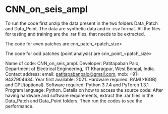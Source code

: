 # CNN_on_seis_ampl
To run the code first unzip the data present in the two folders Data_Patch and Data_Point. The data are synthetic data and in .csv format. All the files for testing and training are the .rar files, that needs to be extracted.

The code for even patches are cnn_patch_<patch_size>

The code for odd patches (point analysis) are cnn_point_<patch_size>

Name of code: CNN_on_seis_ampl.
Developer: Patitapaban Palo, Department of Electrical Engineering, IIT Kharagpur, West Bengal, India.
Contact address: email: patitapabanpalo@gmail.com, mob: +91-9437904634.
Year first available: 2021.
Hardware required: RAM(>16GB) and GPU(optional).
Software required: Python 3.7.4 and PyTorch 1.3.1
Program language: Python.
Details on how to access the source code: After having hardware and software requirements, extract the .rar files in the Data_Patch and Data_Point folders. Then run the codes to see the performance.
